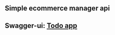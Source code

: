 ## Simple ecommerce manager api
## Swagger-ui: <a href="https://ecommerce-api.baonk.site" target="_blank">Todo app</a>